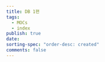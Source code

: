 ```yaml
---
title: DB 1편
tags:
  - MOCs
  - index
publish: true
date: 
sorting-spec: "order-desc: created"
comments: false
---
```


```folder-index-content

```
